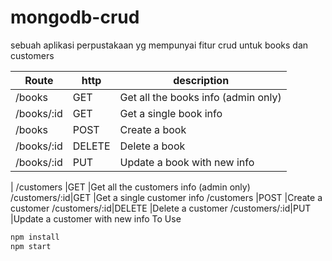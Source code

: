# mongodb-crud

sebuah aplikasi perpustakaan yg mempunyai fitur crud untuk books dan customers


|Route    |http   |description|
|-----    |----   |-----------|
/books    |GET    |Get all the books info (admin only)
/books/:id|GET    |Get a single book info
/books    |POST   |Create a book
/books/:id|DELETE |Delete a book
/books/:id|PUT    |Update a book with new info
|
/customers    |GET    |Get all the customers info (admin only)
/customers/:id|GET    |Get a single customer info
/customers    |POST   |Create a customer
/customers/:id|DELETE |Delete a customer
/customers/:id|PUT    |Update a customer with new info
To Use
```javascript
npm install
npm start
```
